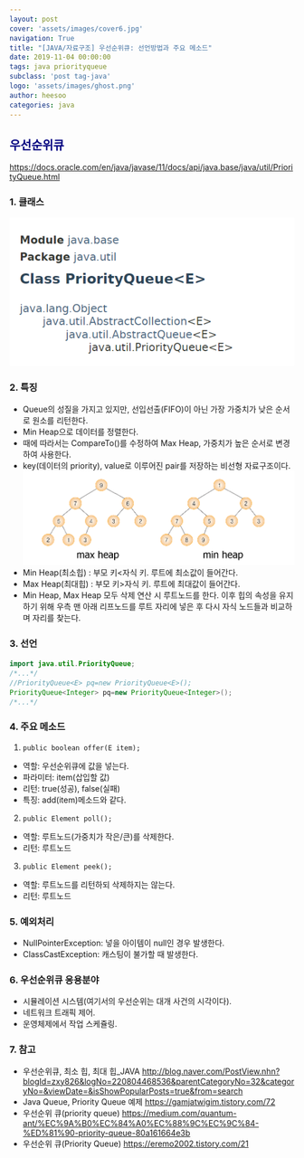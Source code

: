 ```yaml
---
layout: post
cover: 'assets/images/cover6.jpg'
navigation: True
title: "[JAVA/자료구조] 우선순위큐: 선언방법과 주요 메소드"
date: 2019-11-04 00:00:00
tags: java priorityqueue
subclass: 'post tag-java'
logo: 'assets/images/ghost.png'
author: heesoo
categories: java
---
```

## <span style="color:navy">우선순위큐</span>
<https://docs.oracle.com/en/java/javase/11/docs/api/java.base/java/util/PriorityQueue.html>

### 1. 클래스
![구조](./assets/images/191104_2.PNG)


### 2. 특징
- Queue의 성질을 가지고 있지만, 선입선출(FIFO)이 아닌 가장 가중치가 낮은 순서로 원소를 리턴한다.
- Min Heap으로 데이터를 정렬한다.
- 때에 따라서는 CompareTo()를 수정하여 Max Heap, 가중치가 높은 순서로 변경하여 사용한다.
- key(데이터의 priority), value로 이루어진 pair를 저장하는 비선형 자료구조이다.
![우선순위큐](./assets/images/191104_3.png)
- Min Heap(최소힙)
: 부모 키<자식 키. 루트에 최소값이 들어간다.
- Max Heap(최대힙)
: 부모 키>자식 키. 루트에 최대값이 들어간다.
- Min Heap, Max Heap 모두 삭제 연산 시 루트노드를 한다. 이후 힙의 속성을 유지하기 위해 우측 맨 아래 리프노드를 루트 자리에 넣은 후 다시 자식 노드들과 비교하며 자리를 찾는다.


### 3. 선언
```java
import java.util.PriorityQueue;
/*...*/
//PriorityQueue<E> pq=new PriorityQueue<E>();
PriorityQueue<Integer> pq=new PriorityQueue<Integer>();
/*...*/
```


### 4. 주요 메소드
1. `public boolean offer(E item);`
- 역할: 우선순위큐에 값을 넣는다.
- 파라미터: item(삽입할 값)
- 리턴: true(성공), false(실패)
- 특징: add(item)메소드와 같다.

2. `public Element poll();`
- 역할: 루트노드(가중치가 작은/큰)를 삭제한다.
- 리턴: 루트노드

3. `public Element peek();`
- 역할: 루트노드를 리턴하되 삭제하지는 않는다.
- 리턴: 루트노드


### 5. 예외처리
- NullPointerException: 넣을 아이템이 null인 경우 발생한다.
- ClassCastException: 캐스팅이 불가할 때 발생한다.



### 6. 우선순위큐 응용분야
 - 시뮬레이션 시스템(여기서의 우선순위는 대개 사건의 시각이다).
 - 네트워크 트래픽 제어.
 - 운영체제에서 작업 스케쥴링.



### 7. 참고
- 우선순위큐, 최소 힙, 최대 힙_JAVA <http://blog.naver.com/PostView.nhn?blogId=zxy826&logNo=220804468536&parentCategoryNo=32&categoryNo=&viewDate=&isShowPopularPosts=true&from=search>
- Java Queue, Priority Queue 예제 <https://gamjatwigim.tistory.com/72>
- 우선순위 큐(priority queue) <https://medium.com/quantum-ant/%EC%9A%B0%EC%84%A0%EC%88%9C%EC%9C%84-%ED%81%90-priority-queue-80a161664e3b>
- 우선순위 큐(Priority Queue) <https://eremo2002.tistory.com/21>
